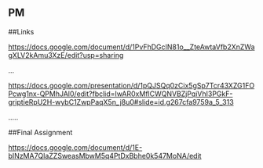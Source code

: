 ## PM

##Links


https://docs.google.com/document/d/1PvFhDGcIN81o__ZteAwtaVfb2XnZWagXLV2kAmu3XzE/edit?usp=sharing


...


https://docs.google.com/presentation/d/1pQJSQq0zCix5gSp7Tcr43XZG1FOPcwg1nx-QPMhJAl0/edit?fbclid=IwAR0xMflCWQNVBZjPqiVhI3PGkF-griptieRpU2H-wybC1ZwpPaqX5n_j8u0#slide=id.g267cfa9759a_5_313


.....

##Final Assignment


https://docs.google.com/document/d/1E-bINzMA7QlaZZSweasMbwM5q4PtDxBbhe0k547MoNA/edit
